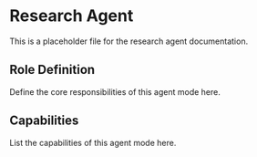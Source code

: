 # Research Agent

This is a placeholder file for the research agent documentation.

## Role Definition

Define the core responsibilities of this agent mode here.

## Capabilities

List the capabilities of this agent mode here.
